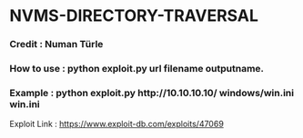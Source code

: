 # NVMS-DIRECTORY-TRAVERSAL



<h3> Credit : Numan Türle </h3>

<h3> How to use : python exploit.py url filename outputname.  </h3>
<h3> Example    : python exploit.py http://10.10.10.10/ windows/win.ini win.ini </h3>

Exploit Link    : https://www.exploit-db.com/exploits/47069
